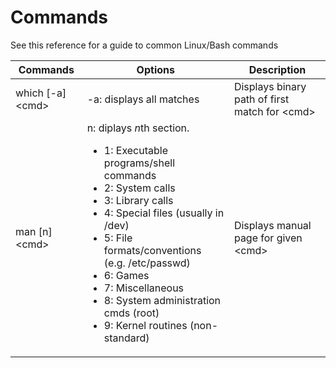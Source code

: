 # Commands

See this reference for a guide to common Linux/Bash commands

| Commands | Options | Description |
| -------- | ------- | ----------- |
| which [-a] \<cmd\> | -a: displays all matches | Displays binary path of first match for \<cmd\> |
| man [n] \<cmd\> | n: diplays *n*th section. <ul><li>1: Executable programs/shell commands</li><li>2: System calls</li><li>3: Library calls</li><li>4: Special files (usually in /dev)</li><li>5: File formats/conventions (e.g. /etc/passwd)</li><li>6: Games</li><li>7: Miscellaneous</li><li>8: System administration cmds (root)</li><li>9: Kernel routines (non-standard)</li></ul> | Displays manual page for given \<cmd\> | 
